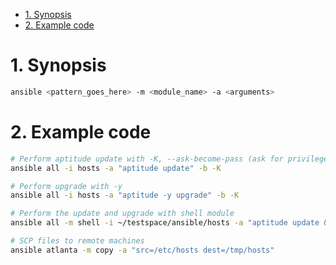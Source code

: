 <!-- TOC -->

- [1. Synopsis](#1-synopsis)
- [2. Example code](#2-example-code)

<!-- /TOC -->

# 1. Synopsis

```bash
ansible <pattern_goes_here> -m <module_name> -a <arguments>
```

# 2. Example code

```bash
# Perform aptitude update with -K, --ask-become-pass (ask for privilege escalation password)
ansible all -i hosts -a "aptitude update" -b -K

# Perform upgrade with -y
ansible all -i hosts -a "aptitude -y upgrade" -b -K

# Perform the update and upgrade with shell module
ansible all -m shell -i ~/testspace/ansible/hosts -a "aptitude update && aptitude -y upgrade" -b -K

# SCP files to remote machines
ansible atlanta -m copy -a "src=/etc/hosts dest=/tmp/hosts"
```
